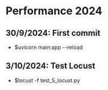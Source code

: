 # Performance 2024

## 30/9/2024: First commit
- $uvicorn main:app --reload

## 3/10/2024: Test Locust
- $locust -f test_5_locust.py
